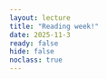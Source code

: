 ```yaml
---
layout: lecture
title: "Reading week!"
date: 2025-11-3
ready: false
hide: false
noclass: true
---
```

